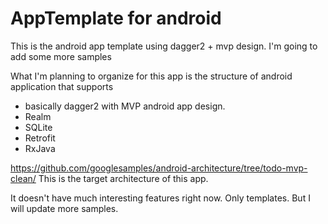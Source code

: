 # AppTemplate for android
This is the android app template using dagger2 + mvp design.
I'm going to add some more samples

What I'm planning to organize for this app is the structure of android application that supports
 - basically dagger2 with MVP android app design.
 - Realm
 - SQLite
 - Retrofit
 - RxJava

https://github.com/googlesamples/android-architecture/tree/todo-mvp-clean/
This is the target architecture of this app.

It doesn't have much interesting features right now. Only templates.
But I will update more samples.